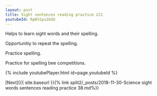 ```yaml
---
layout: post
title: Sight sentences reading practice 221
youtubeId: RpWlGyu1kGU
---
```

 
 
Helps to learn sight words and their spelling.

Opportunitiy to repeat the spelling. 

Practice spelling. 
 
Practice for spelling bee competitions. 
 
{% include youtubePlayer.html id=page.youtubeId %}
 
 

[Next]({{ site.baseurl }}{% link  split2/_posts/2018-11-30-Science sight words sentences reading practice 38.md%})
 
